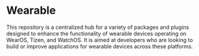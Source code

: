 # Wearable

This repository is a centralized hub for a variety of packages and plugins designed to enhance the functionality of wearable devices operating on WearOS, Tizen, and WatchOS. It is aimed at developers who are looking to build or improve applications for wearable devices across these platforms.
